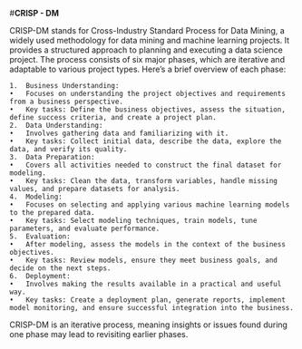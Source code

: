 #**CRISP - DM**

CRISP-DM stands for Cross-Industry Standard Process for Data Mining, a widely used methodology for data mining and machine learning projects. It provides a structured approach to planning and executing a data science project. The process consists of six major phases, which are iterative and adaptable to various project types. Here’s a brief overview of each phase:

	1.	Business Understanding:
	•	Focuses on understanding the project objectives and requirements from a business perspective.
	•	Key tasks: Define the business objectives, assess the situation, define success criteria, and create a project plan.
	2.	Data Understanding:
	•	Involves gathering data and familiarizing with it.
	•	Key tasks: Collect initial data, describe the data, explore the data, and verify its quality.
	3.	Data Preparation:
	•	Covers all activities needed to construct the final dataset for modeling.
	•	Key tasks: Clean the data, transform variables, handle missing values, and prepare datasets for analysis.
	4.	Modeling:
	•	Focuses on selecting and applying various machine learning models to the prepared data.
	•	Key tasks: Select modeling techniques, train models, tune parameters, and evaluate performance.
	5.	Evaluation:
	•	After modeling, assess the models in the context of the business objectives.
	•	Key tasks: Review models, ensure they meet business goals, and decide on the next steps.
	6.	Deployment:
	•	Involves making the results available in a practical and useful way.
	•	Key tasks: Create a deployment plan, generate reports, implement model monitoring, and ensure successful integration into the business.

CRISP-DM is an iterative process, meaning insights or issues found during one phase may lead to revisiting earlier phases.
